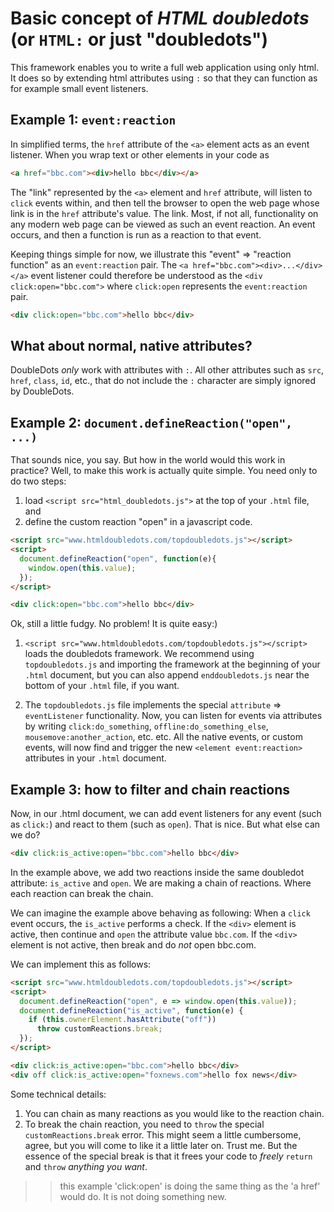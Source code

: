 # Basic concept of _HTML doubledots_ (or `HTML:` or just "doubledots")

This framework enables you to write a full web application using only html. It does so by extending html attributes using `:` so that they can function as for example small event listeners.

## Example 1: `event:reaction`

In simplified terms, the `href` attribute of the `<a>` element acts as an event listener. When you wrap text or other elements in your code as 

```html
<a href="bbc.com"><div>hello bbc</div></a>
```

The "link" represented by the `<a>` element and `href` attribute, will listen to `click` events within, and then tell the browser to open the web page whose link is in the `href` attribute's value. The link. Most, if not all, functionality on any modern web page can be viewed as such an event reaction. An event occurs, and then a function is run as a reaction to that event. 

Keeping things simple for now, we illustrate this "event" => "reaction function" as an `event:reaction` pair. The `<a href="bbc.com"><div>...</div></a>` event listener could therefore be understood as the `<div click:open="bbc.com">` where `click:open` represents the `event:reaction` pair. 

```html
<div click:open="bbc.com">hello bbc</div>
```

## What about normal, native attributes?

DoubleDots *only* work with attributes with `:`. All other attributes such as `src`, `href`, `class`, `id`, etc., that do not include the `:` character are simply ignored by DoubleDots.

## Example 2: `document.defineReaction("open", ...)`

That sounds nice, you say. But how in the world would this work in practice? Well, to make this work is actually quite simple. You need only to do two steps:
1. load `<script src="html_doubledots.js">` at the top of your `.html` file, and
2. define the custom reaction "open" in a javascript code.

```html
<script src="www.htmldoubledots.com/topdoubledots.js"></script>
<script>
  document.defineReaction("open", function(e){
    window.open(this.value);
  });
</script>

<div click:open="bbc.com">hello bbc</div>
```

Ok, still a little fudgy. No problem! It is quite easy:)

1. `<script src="www.htmldoubledots.com/topdoubledots.js"></script>` loads the doubledots framework. We recommend using `topdoubledots.js` and importing the framework at the beginning of your `.html` document, but you can also append `enddoubledots.js` near the bottom of your `.html` file, if you want.

2. The `topdoubledots.js` file  implements the special `attribute` => `eventListener` functionality. Now, you can listen for events via attributes by writing `click:do_something`, `offline:do_something_else`, `mousemove:another_action`, etc. etc. All the native events, or custom events, will now find and trigger the new `<element event:reaction>` attributes in your `.html` document.

## Example 3: how to filter and chain reactions

Now, in our .html document, we can add event listeners for any event (such as `click:`) and react to them (such as `open`). That is nice. But what else can we do?

```html
<div click:is_active:open="bbc.com">hello bbc</div>
```

In the example above, we add two reactions inside the same doubledot attribute: `is_active` and `open`. We are making a chain of reactions. Where each reaction can break the chain.

We can imagine the example above behaving as following: When a `click` event occurs, the `is_active` performs a check. If the `<div>` element is active, then continue and `open` the attribute value `bbc.com`. If the `<div>` element is not active, then break and do _not_ open bbc.com.

We can implement this as follows:

```html
<script src="www.htmldoubledots.com/topdoubledots.js"></script>
<script>
  document.defineReaction("open", e => window.open(this.value));
  document.defineReaction("is_active", function(e) {
    if (this.ownerElement.hasAttribute("off"))
      throw customReactions.break;
  });
</script>

<div click:is_active:open="bbc.com">hello bbc</div>
<div off click:is_active:open="foxnews.com">hello fox news</div>
```

Some technical details:
1. You can chain as many reactions as you would like to the reaction chain.
2. To break the chain reaction, you need to `throw` the special `customReactions.break` error. This might seem a little cumbersome, agree, but you will come to like it a little later on. Trust me. But the essence of the special break is that it frees your code to _freely_ `return` and `throw` _anything you want_.

>> this example 'click:open' is doing the same thing as the 'a href' would do. It is not doing something new.